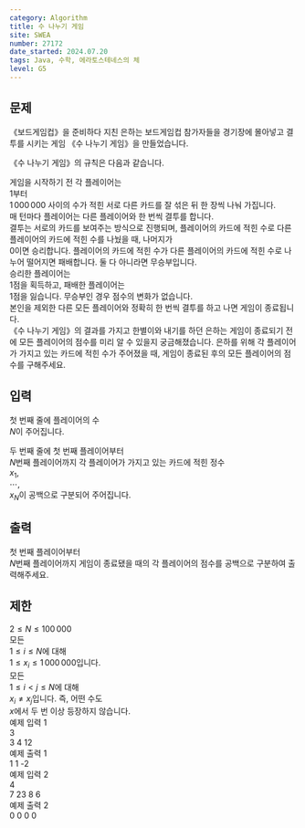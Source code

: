 ```yaml
---
category: Algorithm
title: 수 나누기 게임
site: SWEA
number: 27172
date_started: 2024.07.20
tags: Java, 수학, 에라토스테네스의 체
level: G5
---
```


## 문제

《보드게임컵》을 준비하다 지친 은하는 보드게임컵 참가자들을 경기장에 몰아넣고 결투를 시키는 게임 《수 나누기 게임》을 만들었습니다.

《수 나누기 게임》의 규칙은 다음과 같습니다.

게임을 시작하기 전 각 플레이어는  
$1$부터  
$1\,000\,000$ 사이의 수가 적힌 서로 다른 카드를 잘 섞은 뒤 한 장씩 나눠 가집니다.  
매 턴마다 플레이어는 다른 플레이어와 한 번씩 결투를 합니다.  
결투는 서로의 카드를 보여주는 방식으로 진행되며, 플레이어의 카드에 적힌 수로 다른 플레이어의 카드에 적힌 수를 나눴을 때, 나머지가  
$0$이면 승리합니다. 플레이어의 카드에 적힌 수가 다른 플레이어의 카드에 적힌 수로 나누어 떨어지면 패배합니다. 둘 다 아니라면 무승부입니다.  
승리한 플레이어는  
$1$점을 획득하고, 패배한 플레이어는  
$1$점을 잃습니다. 무승부인 경우 점수의 변화가 없습니다.  
본인을 제외한 다른 모든 플레이어와 정확히 한 번씩 결투를 하고 나면 게임이 종료됩니다.  
《수 나누기 게임》의 결과를 가지고 한별이와 내기를 하던 은하는 게임이 종료되기 전에 모든 플레이어의 점수를 미리 알 수 있을지 궁금해졌습니다. 은하를 위해 각 플레이어가 가지고 있는 카드에 적힌 수가 주어졌을 때, 게임이 종료된 후의 모든 플레이어의 점수를 구해주세요.

## 입력

첫 번째 줄에 플레이어의 수  
$N$이 주어집니다.

두 번째 줄에 첫 번째 플레이어부터  
$N$번째 플레이어까지 각 플레이어가 가지고 있는 카드에 적힌 정수  
$x_{1}$,  
$\cdots$,  
$x_{N}$이 공백으로 구분되어 주어집니다.

## 출력

첫 번째 플레이어부터  
$N$번째 플레이어까지 게임이 종료됐을 때의 각 플레이어의 점수를 공백으로 구분하여 출력해주세요.

## 제한

$2 \le N \le 100\,000$   
모든  
$1 \le i \le N$에 대해  
$1 \le x_i \le 1\,000\,000$입니다.  
모든  
$1 \le i < j \le N$에 대해  
$x_i \ne x_j$입니다. 즉, 어떤 수도  
$x$에서 두 번 이상 등장하지 않습니다.  
예제 입력 1  
3  
3 4 12  
예제 출력 1  
1 1 -2  
예제 입력 2  
4  
7 23 8 6  
예제 출력 2  
0 0 0 0
